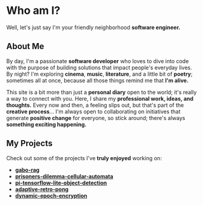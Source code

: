 # Who am I?
Well, let's just say I'm your friendly neighborhood **software engineer.**

## About Me
By day, I'm a passionate **software developer** who loves to dive into code with the purpose of building solutions that impact people's everyday lives. By night? I'm exploring **cinema**, **music**, **literature**, and a little bit of **poetry**; sometimes all at once, because all those things remind me that **I'm alive.**

This site is a bit more than just a **personal diary** open to the world; it's really a way to connect with you. Here, I share my **professional work, ideas, and thoughts.** Every now and then, a feeling slips out, but that's part of the **creative process**... I'm always open to collaborating on initiatives that generate **positive change** for everyone, so stick around; there's always **something exciting happening.**

## My Projects
Check out some of the projects I've **truly enjoyed** working on:
- [**gabo-rag**](https://github.com/dafmontenegro/gabo-rag)
- [**prisoners-dilemma-cellular-automata**](https://github.com/dafmontenegro/prisoners-dilemma-cellular-automata)
- [**pi-tensorflow-lite-object-detection**](https://github.com/dafmontenegro/pi-tensorflow-lite-object-detection)
- [**adaptive-retro-pong**](https://github.com/dafmontenegro/adaptive-retro-pong)
- [**dynamic-epoch-encryption**](https://github.com/dafmontenegro/dynamic-epoch-encryption)
